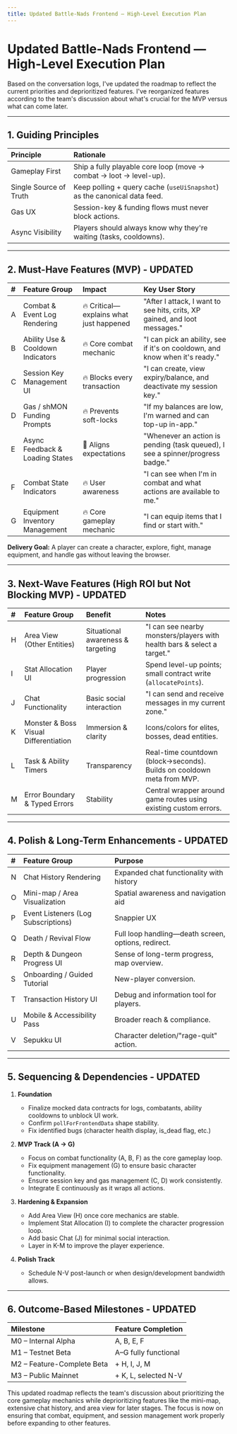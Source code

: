 ```yaml
---
title: Updated Battle-Nads Frontend — High-Level Execution Plan
---
```


# Updated Battle-Nads Frontend — High-Level Execution Plan

Based on the conversation logs, I've updated the roadmap to reflect the current priorities and deprioritized features. I've reorganized features according to the team's discussion about what's crucial for the MVP versus what can come later.

---

## 1. Guiding Principles

| Principle         | Rationale                                                                  |
|:------------------|:---------------------------------------------------------------------------|
| Gameplay First    | Ship a fully playable core loop (move → combat → loot → level-up).           |
| Single Source of Truth | Keep polling + query cache (`useUiSnapshot`) as the canonical data feed.     |
| Gas UX            | Session-key & funding flows must never block actions.                      |
| Async Visibility  | Players should always know why they're waiting (tasks, cooldowns).          |

---

## 2. Must-Have Features (MVP) - UPDATED

| # | Feature Group                   | Impact                               | Key User Story                                                                 |
|:--|:--------------------------------|:-------------------------------------|:-------------------------------------------------------------------------------|
| A | Combat & Event Log Rendering    | 🔥 Critical—explains what just happened | "After I attack, I want to see hits, crits, XP gained, and loot messages."       |
| B | Ability Use & Cooldown Indicators | 🔥 Core combat mechanic                | "I can pick an ability, see if it's on cooldown, and know when it's ready."    |
| C | Session Key Management UI       | 🔥 Blocks every transaction            | "I can create, view expiry/balance, and deactivate my session key."          |
| D | Gas / shMON Funding Prompts     | 🔥 Prevents soft-locks                 | "If my balances are low, I'm warned and can top-up in-app."                   |
| E | Async Feedback & Loading States | 🧭 Aligns expectations                 | "Whenever an action is pending (task queued), I see a spinner/progress badge." |
| F | Combat State Indicators         | 🔥 User awareness                      | "I can see when I'm in combat and what actions are available to me." |
| G | Equipment Inventory Management  | 🔥 Core gameplay mechanic              | "I can equip items that I find or start with." |

**Delivery Goal:** A player can create a character, explore, fight, manage equipment, and handle gas without leaving the browser.

---

## 3. Next-Wave Features (High ROI but Not Blocking MVP) - UPDATED

| # | Feature Group                        | Benefit                            | Notes                                                                       |
|:--|:-------------------------------------|:-----------------------------------|:----------------------------------------------------------------------------|
| H | Area View (Other Entities)           | Situational awareness & targeting  | "I can see nearby monsters/players with health bars & select a target."      |
| I | Stat Allocation UI                   | Player progression                 | Spend level-up points; small contract write (`allocatePoints`).             |
| J | Chat Functionality                   | Basic social interaction           | "I can send and receive messages in my current zone."                       |
| K | Monster & Boss Visual Differentiation | Immersion & clarity                | Icons/colors for elites, bosses, dead entities.                            |
| L | Task & Ability Timers                | Transparency                       | Real-time countdown (block→seconds). Builds on cooldown meta from MVP.        |
| M | Error Boundary & Typed Errors        | Stability                          | Central wrapper around game routes using existing custom errors.            |

---

## 4. Polish & Long-Term Enhancements - UPDATED

| # | Feature Group                      | Purpose                                       |
|:--|:-----------------------------------|:----------------------------------------------|
| N | Chat History Rendering             | Expanded chat functionality with history      |
| O | Mini-map / Area Visualization      | Spatial awareness and navigation aid          |
| P | Event Listeners (Log Subscriptions) | Snappier UX                                 |
| Q | Death / Revival Flow               | Full loop handling—death screen, options, redirect. |
| R | Depth & Dungeon Progress UI        | Sense of long-term progress, map overview.    |
| S | Onboarding / Guided Tutorial       | New-player conversion.                        |
| T | Transaction History UI             | Debug and information tool for players.       |
| U | Mobile & Accessibility Pass        | Broader reach & compliance.                   |
| V | Sepukku UI                         | Character deletion/"rage-quit" action.        |

---

## 5. Sequencing & Dependencies - UPDATED

1.  **Foundation**
    *   Finalize mocked data contracts for logs, combatants, ability cooldowns to unblock UI work.
    *   Confirm `pollForFrontendData` shape stability.
    *   Fix identified bugs (character health display, is_dead flag, etc.)

2.  **MVP Track (A → G)**
    *   Focus on combat functionality (A, B, F) as the core gameplay loop.
    *   Fix equipment management (G) to ensure basic character functionality.
    *   Ensure session key and gas management (C, D) work consistently.
    *   Integrate E continuously as it wraps all actions.

3.  **Hardening & Expansion**
    *   Add Area View (H) once core mechanics are stable.
    *   Implement Stat Allocation (I) to complete the character progression loop.
    *   Add basic Chat (J) for minimal social interaction.
    *   Layer in K-M to improve the player experience.

4.  **Polish Track**
    *   Schedule N-V post-launch or when design/development bandwidth allows.

---

## 6. Outcome-Based Milestones - UPDATED

| Milestone             | Feature Completion          |
|:----------------------|:----------------------------|
| M0 – Internal Alpha   | A, B, E, F                  |
| M1 – Testnet Beta     | A–G fully functional        |
| M2 – Feature-Complete Beta | + H, I, J, M           |
| M3 – Public Mainnet   | + K, L, selected N-V        |

This updated roadmap reflects the team's discussion about prioritizing the core gameplay mechanics while deprioritizing features like the mini-map, extensive chat history, and area view for later stages. The focus is now on ensuring that combat, equipment, and session management work properly before expanding to other features.
